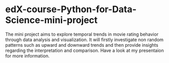 # edX-course-Python-for-Data-Science-mini-project
The mini project aims to explore temporal trends in movie rating behavior through data analysis and visualization. 
It will firstly investigate non random patterns such as upward and downward trends and then provide insights regarding the interpretation and comparison.
Have a look at my presentaion for more information.
